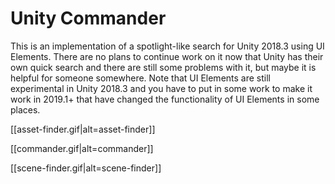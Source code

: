 # Unity Commander
This is an implementation of a spotlight-like search for Unity 2018.3 using UI Elements. There are no plans to continue work on it now that Unity has their own quick search and there are still some problems with it, but maybe it is helpful for someone somewhere.
Note that UI Elements are still experimental in Unity 2018.3 and you have to put in some work to make it work in 2019.1+ that have changed the functionality of UI Elements in some places.

[[asset-finder.gif|alt=asset-finder]]

[[commander.gif|alt=commander]]

[[scene-finder.gif|alt=scene-finder]]


